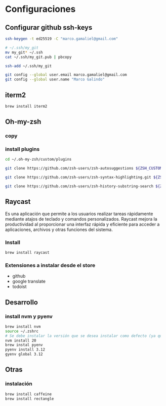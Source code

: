 # Configuraciones

## Configurar github ssh-keys
```bash
ssh-keygen -t ed25519 -C "marco.gamaliel@gmail.com"

# ~/.ssh/my_git
mv my_git* ~/.ssh
cat ~/.ssh/my_git.pub | pbcopy

ssh-add ~/.ssh/my_git

git config --global user.email marco.gamaliel@gmail.com
git config --global user.name "Marco Galindo"
```

## iterm2
```bash
brew install iterm2
```

## Oh-my-zsh
### copy 
### install plugins
 
```bash
cd ~/.oh-my-zsh/custom/plugins

git clone https://github.com/zsh-users/zsh-autosuggestions ${ZSH_CUSTOM:-~/.oh-my-zsh/custom}/plugins/zsh-autosuggestions

git clone https://github.com/zsh-users/zsh-syntax-highlighting.git ${ZSH_CUSTOM:-~/.oh-my-zsh/custom}/plugins/zsh-syntax-highlighting

git clone https://github.com/zsh-users/zsh-history-substring-search ${ZSH_CUSTOM:-~/.oh-my-zsh/custom}/plugins/zsh-history-substring-search

```

## Raycast
Es una aplicación que permite a los usuarios realizar tareas rápidamente mediante atajos de teclado y comandos personalizados. Raycast mejora la productividad al proporcionar una interfaz rápida y eficiente para acceder a aplicaciones, archivos y otras funciones del sistema.

### Install

```bash
brew install raycast
```

### Extensiones a instalar desde el store
- github
- google translate
- todoist


## Desarrollo
### install nvm y pyenv
``` bash
brew install nvm
source ~/.zshrc
# Se debe instalar la versión que se desea instalar como defecto (ya que es la primera instalada)
nvm install 20
brew instal pyenv
pyenv install 3.12
gyenv global 3.12
```

## Otras
### instalación
```bash
brew install caffeine
brew install rectangle
```

